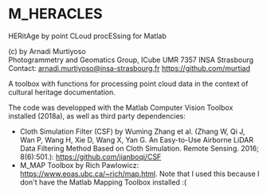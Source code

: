 # M_HERACLES
HERitAge by point CLoud procESsing for Matlab

(c) by Arnadi Murtiyoso                          
Photogrammetry and Geomatics Group, ICube UMR 7357 INSA Strasbourg
Contact: arnadi.murtiyoso@insa-strasbourg.fr
https://github.com/murtiad          

A toolbox with functions for processing point cloud data in the context of cultural heritage documentation.

The code was developped with the Matlab Computer Vision Toolbox installed (2018a), as well as third party dependencies:
- Cloth Simulation Filter (CSF) by Wuming Zhang et al. (Zhang W, Qi J, Wan P, Wang H, Xie D, Wang X, Yan G. An Easy-to-Use Airborne LiDAR Data Filtering Method Based on Cloth Simulation. Remote Sensing. 2016; 8(6):501.): https://github.com/jianboqi/CSF
- M_MAP Toolbox by Rich Pawlowicz: https://www.eoas.ubc.ca/~rich/map.html. Note that I used this because I don't have the Matlab Mapping Toolbox installed :(


